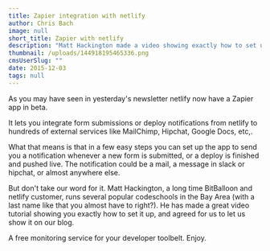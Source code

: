 ```yaml
---
title: Zapier integration with netlify
author: Chris Bach
image: null
short_title: Zapier with netlify
description: "Matt Hackington made a video showing exactly how to set up notifications from your netlify app to any other tool via netlify's Zapier app."
thumbnail: /uploads/144918195465336.png
cmsUserSlug: ""
date: 2015-12-03 
tags: null
---
```


As you may have seen in yesterday's newsletter netlify now have a Zapier app in beta.

It lets you integrate form submissions or deploy notifications from netlify to hundreds of external services like MailChimp, Hipchat, Google Docs, etc,.

What that means is that in a few easy steps you can set up the app to send you a notification whenever a new form is submitted, or a deploy is finished and pushed live. The notification could be a mail, a message in slack or hipchat, or almost anywhere else.

But don't take our word for it. 
Matt Hackington, a long time BitBalloon and netlify customer, runs several popular codeschools in the Bay Area (with a last name like that you almost have to right?). 
He has made a great video tutorial showing you exactly how to set it up, and agreed for us to let us show it on our blog.

A free monitoring service for your developer toolbelt. Enjoy.

